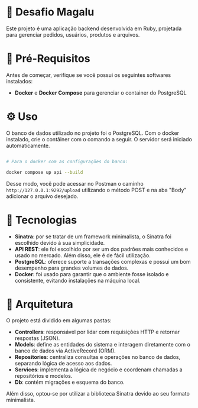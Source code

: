 # :memo: Desafio Magalu

Este projeto é uma aplicação backend desenvolvida em Ruby, projetada para gerenciar pedidos, usuários, produtos e arquivos. 

# :round_pushpin: Pré-Requisitos

Antes de começar, verifique se você possui os seguintes softwares instalados:

- **Docker** e **Docker Compose** para gerenciar o container do PostgreSQL

# :gear: Uso

O banco de dados utilizado no projeto foi o PostgreSQL. Com o docker instalado, crie o contâiner com o comando a seguir. O servidor será iniciado automaticamente. 
``` bash

# Para o docker com as configurações do banco: 

docker compose up api --build

```

Desse modo, você pode acessar no Postman o caminho `http://127.0.0.1:9292/upload` utilizando o método POST e na aba "Body" adicionar o arquivo desejado. 

# :rocket: Tecnologias

- **Sinatra**: por se tratar de um framework minimalista, o Sinatra foi escolhido devido à sua simplicidade.
- **API REST**: ele foi escolhido por ser um dos padrões mais conhecidos e usado no mercado. Além disso, ele é de fácil utilização.
- **PostgreSQL**: oferece suporte a transações complexas e possui um bom desempenho para grandes volumes de dados.
- **Docker**: foi usado para garantir que o ambiente fosse isolado e consistente, evitando instalações na máquina local. 

# :open_file_folder: Arquitetura

O projeto está dividido em algumas pastas:  

- **Controllers**: responsável por lidar com requisições HTTP e retornar respostas (JSON). 
- **Models**: define as entidades do sistema e interagem diretamente com o banco de dados via ActiveRecord (ORM). 
- **Repositories**: centraliza consultas e operações no banco de dados, separando lógica de acesso aos dados.
- **Services**: implementa a lógica de negócio e coordenam chamadas a repositórios e modelos. 
- **Db**: contém migrações e esquema do banco.

Além disso, optou-se por utilizar a biblioteca Sinatra devido ao seu formato minimalista. 
